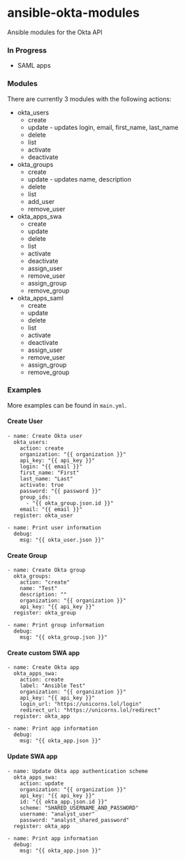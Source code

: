 # ansible-okta-modules
Ansible modules for the Okta API

### In Progress

* SAML apps

### Modules

There are currently 3 modules with the following actions:

* okta_users
  * create
  * update - updates login, email, first_name, last_name
  * delete
  * list
  * activate
  * deactivate
* okta_groups
  * create
  * update - updates name, description
  * delete
  * list
  * add_user
  * remove_user
* okta_apps_swa
  * create
  * update 
  * delete
  * list
  * activate
  * deactivate
  * assign_user
  * remove_user
  * assign_group
  * remove_group
* okta_apps_saml
  * create
  * update
  * delete
  * list
  * activate
  * deactivate
  * assign_user
  * remove_user
  * assign_group
  * remove_group

### Examples

More examples can be found in `main.yml`.

#### Create User

```
- name: Create Okta user
  okta_users:
    action: create
    organization: "{{ organization }}"
    api_key: "{{ api_key }}"
    login: "{{ email }}"
    first_name: "First"
    last_name: "Last"
    activate: true
    password: "{{ password }}"
    group_ids:
      - "{{ okta_group.json.id }}"
    email: "{{ email }}"
  register: okta_user

- name: Print user information
  debug:
    msg: "{{ okta_user.json }}"
```

#### Create Group

```
- name: Create Okta group
  okta_groups:
    action: "create"
    name: "Test"
    description: ""
    organization: "{{ organization }}"
    api_key: "{{ api_key }}"
  register: okta_group

- name: Print group information
  debug:
    msg: "{{ okta_group.json }}"
```

#### Create custom SWA app

```
- name: Create Okta app
  okta_apps_swa:
    action: create
    label: "Ansible Test"
    organization: "{{ organization }}"
    api_key: "{{ api_key }}"
    login_url: "https://unicorns.lol/login"
    redirect_url: "https://unicorns.lol/redirect"
  register: okta_app

- name: Print app information
  debug:
    msg: "{{ okta_app.json }}"
```

#### Update SWA app

```
- name: Update Okta app authentication scheme
  okta_apps_swa:
    action: update
    organization: "{{ organization }}"
    api_key: "{{ api_key }}"
    id: "{{ okta_app.json.id }}"
    scheme: "SHARED_USERNAME_AND_PASSWORD"
    username: "analyst_user"
    password: "analyst_shared_password"
  register: okta_app

- name: Print app information
  debug:
    msg: "{{ okta_app.json }}"
```
